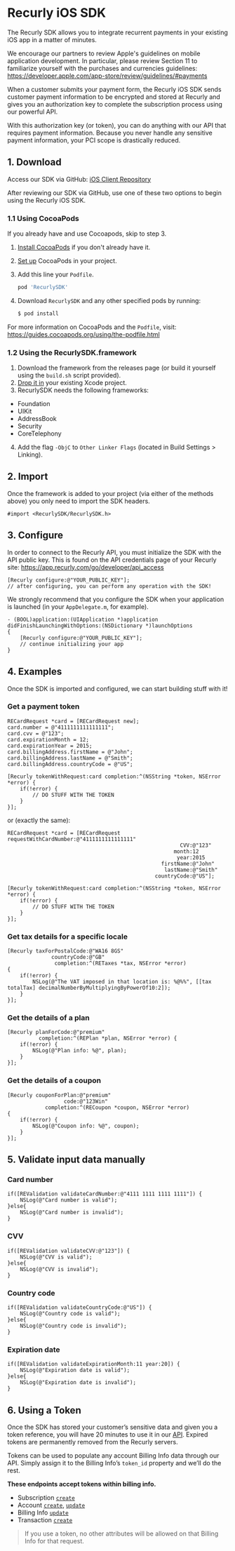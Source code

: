 # Recurly iOS SDK

The Recurly SDK allows you to integrate recurrent payments in your existing iOS app in a matter of minutes.

We encourage our partners to review Apple's guidelines on mobile application development. In particular, please review Section 11 to familiarize yourself with the purchases and currencies guidelines: <https://developer.apple.com/app-store/review/guidelines/#payments>

When a customer submits your payment form, the Recurly iOS SDK sends customer payment information to be encrypted and stored at Recurly and gives you an authorization key to complete the subscription process using our powerful API.

With this authorization key (or token), you can do anything with our API that requires payment information. Because you never handle any sensitive payment information, your PCI scope is drastically reduced.

## 1. Download

Access our SDK via GitHub: [iOS Client Repository](https://github.com/recurly/recurly-client-ios)

After reviewing our SDK via GitHub, use one of these two options to begin using the Recurly iOS SDK.

### 1.1 Using CocoaPods
If you already have and use Cocoapods, skip to step 3.

1. [Install CocoaPods](https://guides.cocoapods.org/using/getting-started.html) if you don't already have it.  
2. [Set up](https://guides.cocoapods.org/using/using-cocoapods.html) CocoaPods in your project.
3. Add this line your `Podfile`.

	```ruby
	pod 'RecurlySDK'
	```
4. Download `RecurlySDK` and any other specified pods by running:

	```bash
	$ pod install
	```

For more information on CocoaPods and the `Podfile`, visit: <https://guides.cocoapods.org/using/the-podfile.html>


### 1.2 Using the RecurlySDK.framework
1. Download the framework from the releases page (or build it yourself using the `build.sh` script provided).
2. [Drop it in](https://developer.apple.com/library/ios/recipes/xcode_help-structure_navigator/articles/Adding_a_Framework.html) your existing Xcode project.
3. RecurlySDK needs the following frameworks:
  - Foundation
  - UIKit
  - AddressBook
  - Security
  - CoreTelephony

4. Add the flag `-ObjC` to `Other Linker Flags` (located in Build Settings > Linking).


## 2. Import
Once the framework is added to your project (via either of the methods above) you only need to import the SDK headers.

```obj-c
#import <RecurlySDK/RecurlySDK.h>
```

## 3. Configure
In order to connect to the Recurly API, you must initialize the SDK with the API public key. This is found on the API credentials page of your Recurly site: <https://app.recurly.com/go/developer/api_access>

```obj-c
[Recurly configure:@"YOUR_PUBLIC_KEY"];
// after configuring, you can perform any operation with the SDK!
```

We strongly recommend that you configure the SDK when your application is launched (in your `AppDelegate.m`, for example).

```obj-c
- (BOOL)application:(UIApplication *)application didFinishLaunchingWithOptions:(NSDictionary *)launchOptions
{
    [Recurly configure:@"YOUR_PUBLIC_KEY"];
    // continue initializing your app
}    
```

## 4. Examples
Once the SDK is imported and configured, we can start building stuff with it!
### Get a payment token

```obj-c
RECardRequest *card = [RECardRequest new];
card.number = @"4111111111111111";
card.cvv = @"123";
card.expirationMonth = 12;
card.expirationYear = 2015;
card.billingAddress.firstName = @"John";
card.billingAddress.lastName = @"Smith";
card.billingAddress.countryCode = @"US";

[Recurly tokenWithRequest:card completion:^(NSString *token, NSError *error) {
    if(!error) {
        // DO STUFF WITH THE TOKEN
    }
}];
```

or (exactly the same):

```obj-c
RECardRequest *card = [RECardRequest requestWithCardNumber:@"4111111111111111"
                                                       CVV:@"123"
                                                     month:12
                                                      year:2015
                                                 firstName:@"John"
                                                  lastName:@"Smith"
                                               countryCode:@"US"];

[Recurly tokenWithRequest:card completion:^(NSString *token, NSError *error) {
    if(!error) {
        // DO STUFF WITH THE TOKEN
    }
}];
```


### Get tax details for a specific locale

```obj-c
[Recurly taxForPostalCode:@"WA16 8GS"
              countryCode:@"GB"
               completion:^(RETaxes *tax, NSError *error)
{
    if(!error) {
        NSLog(@"The VAT imposed in that location is: %@%%", [[tax totalTax] decimalNumberByMultiplyingByPowerOf10:2]);
    }
}];
```

### Get the details of a plan

```obj-c
[Recurly planForCode:@"premium"
          completion:^(REPlan *plan, NSError *error) {
    if(!error) {
        NSLog(@"Plan info: %@", plan);
    }
}];
```

### Get the details of a coupon

```obj-c
[Recurly couponForPlan:@"premium"
                  code:@"123Win"
            completion:^(RECoupon *coupon, NSError *error)
{
    if(!error) {
        NSLog(@"Coupon info: %@", coupon);
    }
}];
```

## 5. Validate input data manually

### Card number

```obj-c
if([REValidation validateCardNumber:@"4111 1111 1111 1111"]) {
    NSLog(@"Card number is valid");
}else{
    NSLog(@"Card number is invalid");
}
```

### CVV

```obj-c
if([REValidation validateCVV:@"123"]) {
    NSLog(@"CVV is valid");
}else{
    NSLog(@"CVV is invalid");
}
```


### Country code

```obj-c
if([REValidation validateCountryCode:@"US"]) {
    NSLog(@"Country code is valid");
}else{
    NSLog(@"Country code is invalid");
}
```


### Expiration date

```obj-c
if([REValidation validateExpirationMonth:11 year:20]) {
    NSLog(@"Expiration date is valid");
}else{
    NSLog(@"Expiration date is invalid");
}
```

## 6. Using a Token

Once the SDK has stored your customer’s sensitive data and given you a token reference, you will have 20 minutes to use it in our [API](https://dev.recurly.com/). Expired tokens are permanently removed from the Recurly servers.

Tokens can be used to populate any account Billing Info data through our API. Simply assign it to the Billing Info’s `token_id` property and we’ll do the rest.

**These endpoints accept tokens within billing info.**

* Subscription [`create`](https://dev.recurly.com/docs/create-subscription)
* Account [`create`](https://dev.recurly.com/docs/create-an-account), [`update`](https://dev.recurly.com/docs/update-account)
* Billing Info [`update`](https://dev.recurly.com/docs/update-an-accounts-billing-info-token)
* Transaction [`create`](https://dev.recurly.com/docs/create-transaction)

> If you use a token, no other attributes will be allowed on that Billing Info for that request.
